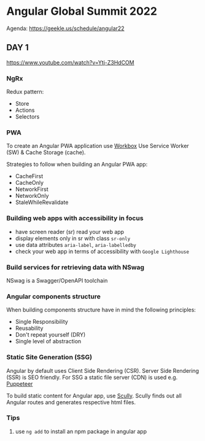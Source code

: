 # Angular Global Summit 2022

Agenda: <https://geekle.us/schedule/angular22>

## DAY 1

<https://www.youtube.com/watch?v=Ytj-Z3HdCOM>

### NgRx

Redux pattern:

* Store
* Actions
* Selectors

### PWA

To create an Angular PWA application use [Workbox](https://developers.google.com/web/tools/workbox)
Use Service Worker (SW) & Cache Storage (cache).

Strategies to follow when building an Angular PWA app:

* CacheFirst
* CacheOnly
* NetworkFirst
* NetworkOnly
* StaleWhileRevalidate

### Building web apps with accessibility in focus

* have screen reader (sr) read your web app
* display elements only in sr with class `sr-only`
* use data attributes `aria-label`, `aria-labelledby`
* check your web app in terms of accessibility with `Google Lighthouse`

### Build services for retrieving data with NSwag

NSwag is a Swagger/OpenAPI toolchain

### Angular components structure

When building components structure have in mind the following principles:

* Single Responsibility
* Reusability
* Don't repeat yourself (DRY)
* Single level of abstraction

### Static Site Generation (SSG)

Angular by default uses Client Side Rendering (CSR).
Server Side Rendering (SSR) is SEO friendly.
For SSG a static file server (CDN) is used e.g. [Puppeteer](https://github.com/puppeteer/puppeteer)

To build static content for Angular app, use [Scully](https://scully.io/). Scully finds out all Angular routes and generates respective html files.

### Tips

1. use `ng add` to install an npm package in angular app

